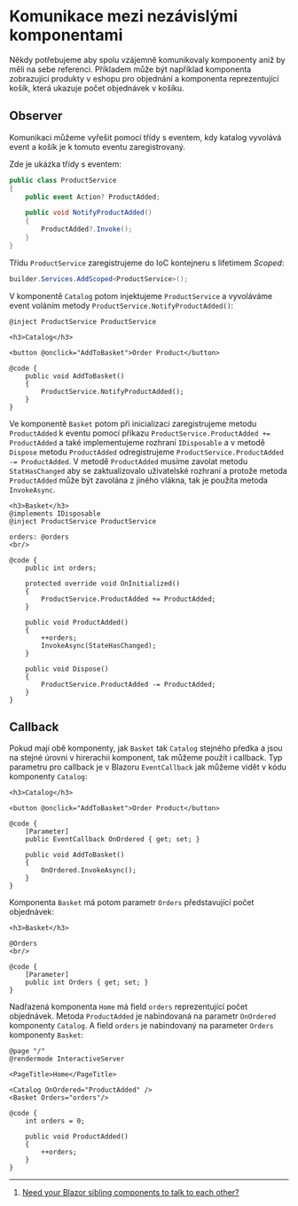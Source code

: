 # Komunikace mezi nezávislými komponentami

Někdy potřebujeme aby spolu vzájemně komunikovaly komponenty aniž by měli na sebe referenci. Příkladem může být například komponenta zobrazující produkty v eshopu pro objednání a komponenta reprezentující košík, která ukazuje počet objednávek v košíku.

## Observer

Komunikaci můžeme vyřešit pomocí třídy s eventem, kdy katalog vyvolává event a košík je k tomuto eventu zaregistrovaný. 

Zde je ukázka třídy s eventem:

```csharp
public class ProductService
{
    public event Action? ProductAdded;

    public void NotifyProductAdded()
    {
        ProductAdded?.Invoke();
    }
}
```

Třídu ```ProductService``` zaregistrujeme do IoC kontejneru s lifetimem *Scoped*:

```csharp
builder.Services.AddScoped<ProductService>();
```

V komponentě ```Catalog``` potom injektujeme ```ProductService``` a vyvoláváme event voláním metody ```ProductService.NotifyProductAdded()```:

```razor
@inject ProductService ProductService

<h3>Catalog</h3>

<button @onclick="AddToBasket">Order Product</button>

@code {
    public void AddToBasket()
    {
        ProductService.NotifyProductAdded();
    }
}
```

Ve komponentě ```Basket``` potom při inicializaci zaregistrujeme metodu ```ProductAdded``` k eventu pomocí příkazu ```ProductService.ProductAdded += ProductAdded``` a také implementujeme rozhraní ```IDisposable``` a v metodě ```Dispose``` metodu ```ProductAdded``` odregistrujeme ```ProductService.ProductAdded -= ProductAdded```. V metodě ```ProductAdded``` musíme zavolat metodu ```StatHasChanged``` aby se zaktualizovalo uživatelské rozhraní a protože metoda ```ProductAdded``` může být zavolána z jiného vlákna, tak je použita metoda ```InvokeAsync```.

```razor
<h3>Basket</h3>
@implements IDisposable
@inject ProductService ProductService

orders: @orders
<br/>

@code {
    public int orders;

    protected override void OnInitialized()
    {
        ProductService.ProductAdded += ProductAdded;
    }

    public void ProductAdded()
    {
        ++orders;
        InvokeAsync(StateHasChanged);
    }

    public void Dispose()
    {
        ProductService.ProductAdded -= ProductAdded;
    }
}
```

## Callback

Pokud mají obě komponenty, jak ```Basket``` tak ```Catalog``` stejného předka a jsou na stejné úrovni v hirerachii komponent, tak můžeme použít i callback. Typ parametru pro callback je v Blazoru ```EventCallback``` jak můžeme vidět v kódu komponenty ```Catalog```:

```razor
<h3>Catalog</h3>

<button @onclick="AddToBasket">Order Product</button>

@code {
    [Parameter]
    public EventCallback OnOrdered { get; set; }

    public void AddToBasket()
    {
        OnOrdered.InvokeAsync();
    }
}
```

Komponenta ```Basket``` má potom parametr ```Orders``` představující počet objednávek:

```razor
<h3>Basket</h3>

@Orders
<br/>

@code {
    [Parameter]
    public int Orders { get; set; }
}
```

Nadřazená komponenta ```Home``` má field ```orders``` reprezentující počet objednávek. Metoda ```ProductAdded``` je nabindovaná na parametr ```OnOrdered``` komponenty ```Catalog```. A field ```orders``` je nabindovaný na parameter ```Orders``` komponenty ```Basket```:

```razor
@page "/"
@rendermode InteractiveServer

<PageTitle>Home</PageTitle>

<Catalog OnOrdered="ProductAdded" />
<Basket Orders="orders"/>

@code {
    int orders = 0;

    public void ProductAdded()
    {
        ++orders;
    }
}
```

---
1. [Need your Blazor sibling components to talk to each other?](https://jonhilton.net/blazor-sibling-communication/)